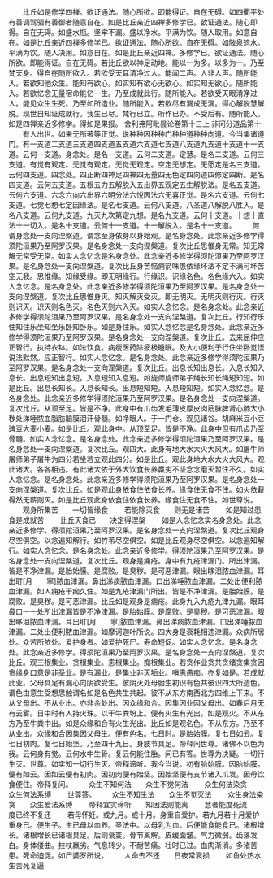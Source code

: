 <!-- { "loadSidebar": true } -->
　　比丘如是修学四禅。欲证通法。随心所欲。即能得证。自在无碍。如四衢平处有善调驾驷有善御者随意自在。如是比丘亲近四禅多修学已。欲证通法。随心即得。自在无碍。如盛水瓶。坚牢不漏。盛以净水。平满为饮。随人取用。如意自在。如是比丘亲近四禅多修学已。欲证通法。随心所欲。自在无碍。如陂泉遮水。平满为饮。随人决用。如意自在。如是比丘亲近四禅。多修学已。欲证通法。随心所欲。即能得证。自在无碍。若比丘欲以神足动地。能以一为多。以多为一。乃至梵天身。得自在随所欲入。若欲受天耳清净过人。能闻二声。人非人声。随所能入。若欲知他众生。能知有欲心。如实知有欲心无欲心。如实知无欲心。随所能入。若欲忆念无量宿命能忆一生。乃至成就此行。随所能入。若欲受天眼清净过人。能见众生生死。乃至如所造业。随所能入。若欲尽有漏成无漏。得心解脱慧解脱。现世自知证成就行。我生已尽。梵行已立。所作已办。不受后有。随所能入。如是四禅亲近多修学。得如是果报。
舍利弗阿毗昙论卷第十三上
非问分道品第十
　　有人出世。如来无所著等正觉。说种种因种种门种种道种种向道。今当集诸道门。有一支道二支道三支道四支道五支道六支道七支道八支道九支道十支道十一支道。云何一支道。身念处。是名一支道。云何二支道。定慧。是名二支道。云何三支道。有觉有观定。无觉有观定。无觉无观定。空定无想定。无愿定是名三支道。云何四支道。四念处。四正断四神足四禅四无量四无色定四向道四修定四断。是名四支道。云何五支道。五根五力五解脱入五出界五观定五生解脱法。是名五支道。云何六支道。六念六向六出界六明分法六悦因法六无喜正觉。是名六支道。云何七支道。七觉七想七定因缘法。是名七支道。云何八支道。八圣道八解脱八胜入。是名八支道。云何九支道。九灭九次第定九想。是名九支道。云何十支道。十想十直法十一切入。是名十支道。云何十一支道。十一解脱入。是名十一支道。
　　何谓身念处一支向涅槃道。谓念至身依身以身始观。是名身念处。此念亲近多修学得须陀洹果乃至阿罗汉果。是名身念处一支向涅槃道。复次比丘思惟身无常。知无常解无常受无常。如实人念忆念是名身念处。此念亲近多修学得须陀洹果乃至阿罗汉果。是名身念处一支向涅槃道。复次比丘身苦恼痈箭味患依缘坏法不定不满可坏苦空无我。思惟缘。知缘受缘。即无明缘行。行缘识。识缘名色。名色缘六入。如实人念忆念。是名身念处。此念亲近多修学得须陀洹果乃至阿罗汉果。是名身念处一支向涅槃道。复次比丘思惟身灭。知灭解灭受灭。即无明灭。无明灭则行灭。行灭则识灭。识灭则名色灭。名色灭则六入灭。如实人念忆念。是名身念处。此念亲近多修学得须陀洹果乃至阿罗汉果。是名身念处一支向涅槃道。复次比丘。行知行乐住知住乐坐知坐乐卧知卧乐。如是身住乐。如实人念忆念是名身念处。此念亲近多修学得须陀洹果乃至阿罗汉果。是名身念处一支向涅槃道。复次比丘。去来屈伸应正智行。执持衣钵。如法饮食。病瘦医药除疲极睡眠。及大小便利于行住坐卧觉悟说法默然。应正智行。如实人念忆念。是名身念处。此念亲近多修学得须陀洹果乃至阿罗汉果。是名身念处一支向涅槃道。复次比丘。出息长知出息长。入息长知入息长。出息短知出息短。入息短知入息短。如旋师旋师弟子绳长知长绳短知短。如是比丘。出息长知长。入息长知长。出息短知短。入息短知短。如实人念忆念。是名身念处。此念亲近多修学得须陀洹果乃至阿罗汉果。是名身念处一支向涅槃道。复次比丘。从顶至足。皆是不净。此身中有爪齿发毛薄皮厚皮肉筋脉脾肾心肺大小秽处涕唾脓血脂肪脑膜泪汗骨髓。如净眼人。于一门仓。观见诸谷。胡麻米豆小豆豍豆大麦小麦。如是比丘。观此身中。从顶至足。皆是不净。此身中但有爪齿乃至骨髓。如实人念忆念。是名身念处。此念亲近多修学得须陀洹果乃至阿罗汉果。是名身念处一支向涅槃道。复次比丘。观四大。此身有地大水大火大风大。如屠牛师屠师弟子屠牛为四分若坐若立观此四分。如是比丘。观此身地大水大火大风大。观此诸大。各各相违。有此诸大依于外大饮食长养羸劣不坚念念磨灭暂住不久。如实人念忆念。是名身念处。此念亲近多修学得须陀洹果乃至阿罗汉果。是名身念处一支向涅槃道。复次比丘。如是观此身依食住依食长养。缘食住无食不住。如火依薪得然无薪则灭。如是比丘观此身依食住依食长养。缘食住无食不住。如世尊说。
　　观身所集苦　　一切皆缘食
　　若能除灭食　　则无是诸苦
　　如是知过患　　食是成就苦
　　比丘灭食已　　决定得涅槃
　　如是人念忆念实名身念处。此念亲近多修学。得须陀洹果乃至阿罗汉果。是名身念处一支向涅槃道。复次比丘观身尽空俱空。以念遍知解行。如竹苇尽空俱空。如是比丘观身尽空俱空。以念遍知解行。如实人念忆念。是名身念处。此念亲近多修学。得须陀洹果乃至阿罗汉果。是名身念处一支向涅槃道。复次比丘。观身是痈疮。身中有九疮津漏门。所出津漏。皆是不净津漏。是胎始膜。是腐败。是臭秽。是可恶津漏。眼出眵泪脓血津漏。耳出耵[月　　寧]脓血津漏。鼻出涕痰脓血津漏。口出涕唾脓血津漏。二处出便利脓血津漏。如人痈疮干痂久住。如是九疮津漏门所出。皆是不净津漏。是胎始膜。是腐败。是臭秽。是可恶津漏。比丘如是观身是痈疮。此身九入九疮九津九漏。眼耳鼻口一一处所出津漏皆是不净津漏。是胎始膜。是腐败。是臭秽。是可恶津漏。眼出眵泪脓血津漏。耳出耵[月　　寧]脓血津漏。鼻出涕痰脓血津漏。口出涕唾脓血津漏。二处出便利脓血津漏。如摩诃迦叶所说。四大身是衰耗相违津漏。众病所居处。众苦所依处。爱护身者。如爱护死尸。寿命短促。如实人念忆念。是名身念处。此念亲近多修学。得须陀洹果乃至阿罗汉果。是名身念处一支向涅槃道。复次比丘。观三根集业。贪根集业。恚根集业。痴根集业。若贪作业贪共贪绪贪集贪因贪缘身口意是非圣业。是有漏业。是集业非灭垢业。嗔恚愚痴。亦复如是。若成就此业。父母具足有漏心向阴欲受生。彼阴灭处母胎生初识有色共彼识四大所造色。谓色由意生受想思触谓名如是名色共生共起。彼不从东方南西北方四维上下来。不从父母出。不从业出。亦非余处出。因众缘和合。因集因业因父母出。如春后月无有云雾。日中时有人持火珠。以干牛粪坋上。便有火生有光出。如是观火。不从东方乃至牛粪中出。如是众缘和合有火生光出。比丘如是观名色。不从东方。乃至不从业出。众缘和合因集因父母生。便有色名。七日时。是胎始膜。复七日如云。复七日初肉。复七日始坚。乃至四十九日。身肢节具足。帝释问世尊。诸佛不以色为我。云何身有觉。云何水中生骨。复云何能住胎。问已有答。世尊为决疑。一切行生灭。世尊。如实知一切行生灭。帝释谛听。我今当说。初有胎始膜。因胎始膜。便有如云。因如云便有初肉。因初肉便有始坚。因始坚便有支节诸入爪发。因母饮食便住。帝释复问。
　　众生不知何法　　众生不觉何法
　　众生何法染贪　　众生何法系缚
　　世尊答。
　　众生不知生法　　众生不觉灭法
　　众生身法染贪　　众生爱法系缚
　　帝释宜实谛听　　知因法则能离
　　慧者能度死流　　度已终不复还
　　若母怀妊。或九月。或十月。身重自爱护。若九月若十月爱护重身已。便生子。生已母以血养。圣法中。以母乳为血。后便能食能食已。诸根增长。诸根增长已诸根具足。后则衰变。骨节离解。皮缓面皱。气力微弱。齿落发白。身体偻曲。拄杖羸劣。气息转少。不耐苦痛。壮时已过。血肉渐消。多诸苦患。死命迫促。如尸婆罗所说。
　　人命去不还　　日夜常衰损
　　如鱼处热水　　生苦死复逼
